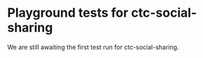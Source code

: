# Playground tests for ctc-social-sharing
We are still awaiting the first test run for ctc-social-sharing.
